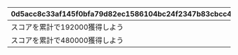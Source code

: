 |0d5acc8c33af145f0bfa79d82ec1586104bc24f2347b83cbcc4981dcad934370|02eed6e836769f80068fb782937bbfd10efc3988d172760f0c27ae0dca414532|38da3ae2ce22f5bc0fb913c09098ae0ac8cf6d2fc4872d070442e6dd880fdab1|63f7b8bdad614c342d982b44bbef846e4c960ae0523ca21c620e70d0d92ed0f2|e0311e79c5f57e53b0814a3ec511c6242fae2dfd1374b823b8862b0cd40f58a0|c041326965c4497223068e70a448aa22b3261e95c97c4c2bea8c282c2010167f|3c78607e7b11e7d8eeefa4d6a1873cbe881bc029b39a88accae3652b5eae31cf|33ca84ade476d86aec1ea16892a7a611255a3d740d434fb9e676d3a7cff8df22|38dca979aeb5d65eea21b7a74127915e00822643be59c3df50f9c981462fded6|cb0d0ce449990fb9f84cc80ea08104d5a81e61f83fd83f4c231b85ec15170f93|eca4a8df89c6d740ff9e306e800f74abecf5b9299b75b80f02f7fef4a51f209c|a82217dce17bd9987f5bd410e9f008364accc6b9ce3850ec2f3282e4728c822a|fac7c671c9a3d5a77494b9df5327822356a8c5cbf83318a060a9a5cbbaa746e6|37ff5187a5b1cfebf912e815446db1d0faa121eb58dcfbf454d06f7ac0e8c583|85531e4b5259cf74e99840620c356c46e4a4090e0957b32200ba5c268976a2e1|b44c43af6f1ebe40ee791b60ce62dd7827ea8a441c485e2b91c14335f3131219|52da622ac76059a87f1e664721b866b12498e50d1f0123b20677854736ceb569|fb73ac74f975ae809f997baa20b3a8b24e47c6ece9b190d9664f3e1ca1ff1249|
| --- | --- | --- | --- | --- | --- | --- | --- | --- | --- | --- | --- | --- | --- | --- | --- | --- | --- |
|スコアを累計で192000獲得しよう|0|0|0|0|0|0|0|192000|11001071|0|1|0|0|15|0|1|0|
|スコアを累計で480000獲得しよう|0|0|0|0|0|0|0|480000|11001072|0|2|0|0|15|0|1|0|
